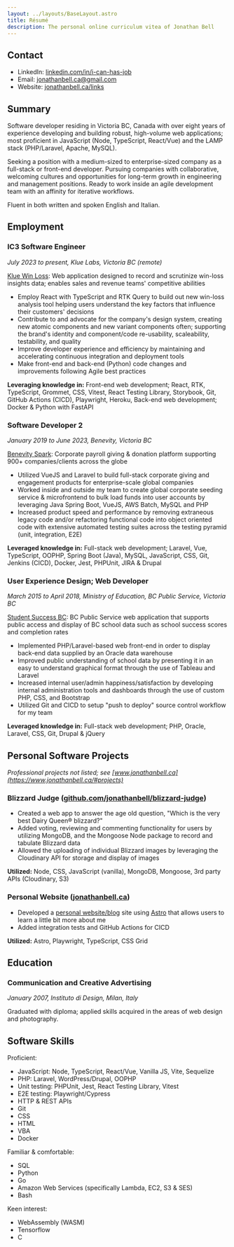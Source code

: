 ```yaml
---
layout: ../layouts/BaseLayout.astro
title: Résumé
description: The personal online curriculum vitea of Jonathan Bell
---
```


## Contact

- LinkedIn: [linkedin.com/in/i-can-has-job](https://www.linkedin.com/in/jonathan-bell-331578176/)
- Email: [jonathanbell.ca@gmail.com](mailto:jonathanbell.ca@gmail.com)
- Website: [jonathanbell.ca/links](https://www.jonathanbell.ca/links/)

## Summary

Software developer residing in Victoria BC, Canada with over eight years of experience developing and building robust, high-volume web applications; most proficient in JavaScript (Node, TypeScript, React/Vue) and the LAMP stack (PHP/Laravel, Apache, MySQL).

Seeking a position with a medium-sized to enterprise-sized company as a full-stack or front-end developer. Pursuing companies with collaborative, welcoming cultures and opportunities for long-term growth in engineering and management positions. Ready to work inside an agile development team with an affinity for iterative workflows.

Fluent in both written and spoken English and Italian.

## Employment

### IC3 Software Engineer

_July 2023 to present, Klue Labs, Victoria BC (remote)_

[Klue Win Loss](https://klue.com/win-loss): Web application designed to record and scrutinize win-loss insights data; enables sales and revenue teams' competitive abilities

- Employ React with TypeScript and RTK Query to build out new win-loss analysis tool helping users understand the key factors that influence their customers' decisions
- Contribute to and advocate for the company's design system, creating new atomic components and new variant components often; supporting the brand's identity and component/code re-usability, scaleability, testability, and quality
- Improve developer experience and efficiency by maintaining and accelerating continuous integration and deployment tools
- Make front-end and back-end (Python) code changes and improvements following Agile best practices

**Leveraging knowledge in:** Front-end web development; React, RTK, TypeScript, Grommet, CSS, Vitest, React Testing Library, Storybook, Git, GitHub Actions (CICD), Playwright, Heroku, Back-end web development; Docker & Python with FastAPI

### Software Developer 2

_January 2019 to June 2023, Benevity, Victoria BC_

[Benevity Spark](https://benevity.com/): Corporate payroll giving & donation platform supporting 900+ companies/clients across the globe

- Utilized VueJS and Laravel to build full-stack corporate giving and engagement products for enterprise-scale global companies
- Worked inside and outside my team to create global corporate seeding service & microfrontend to bulk load funds into user accounts by leveraging Java Spring Boot, VueJS, AWS Batch, MySQL and PHP
- Increased product speed and performance by removing extraneous legacy code and/or refactoring functional code into object oriented code with extensive automated testing suites across the testing pyramid (unit, integration, E2E)

**Leveraged knowledge in:** Full-stack web development; Laravel, Vue, TypeScript, OOPHP, Spring Boot (Java), MySQL, JavaScript, CSS, Git, Jenkins (CICD), Docker, Jest, PHPUnit, JIRA & Drupal

### User Experience Design; Web Developer

_March 2015 to April 2018, Ministry of Education, BC Public Service, Victoria BC_

[Student Success BC](https://studentsuccess.gov.bc.ca/): BC Public Service web application that supports public access and display of BC school data such as school success scores and completion rates

- Implemented PHP/Laravel-based web front-end in order to display back-end data supplied by an Oracle data warehouse
- Improved public understanding of school data by presenting it in an easy to understand graphical format through the use of Tableau and Laravel
- Increased internal user/admin happiness/satisfaction by developing internal administration tools and dashboards through the use of custom PHP, CSS, and Bootstrap
- Utilized Git and CICD to setup "push to deploy" source control workflow for my team

**Leveraged knowledge in:** Full-stack web development; PHP, Oracle, Laravel, CSS, Git, Drupal & jQuery

## Personal Software Projects

_Professional projects not listed; see [www.jonathanbell.ca](https://www.jonathanbell.ca/#projects)_

### Blizzard Judge ([github.com/jonathanbell/blizzard-judge](https://github.com/jonathanbell/blizzard-judge))

- Created a web app to answer the age old question, "Which is the very best Dairy Queen® blizzard?"
- Added voting, reviewing and commenting functionality for users by utilizing MongoDB, and the Mongoose Node package to record and tabulate Blizzard data
- Allowed the uploading of individual Blizzard images by leveraging the Cloudinary API for storage and display of images

**Utilized:** Node, CSS, JavaScript (vanilla), MongoDB, Mongoose, 3rd party APIs (Cloudinary, S3)

### Personal Website ([jonathanbell.ca](https://jonathanbell.ca))

- Developed a [personal website/blog](https://github.com/jonathanbell/jonathanbell.github.io) site using [Astro](https://astro.build/) that allows users to learn a little bit more about me
- Added integration tests and GitHub Actions for CICD

**Utilized:** Astro, Playwright, TypeScript, CSS Grid

## Education

### Communication and Creative Advertising

_January 2007, Instituto di Design, Milan, Italy_

Graduated with diploma; applied skills acquired in the areas of web design and photography.

## Software Skills

Proficient:

- JavaScript: Node, TypeScript, React/Vue, Vanilla JS, Vite, Sequelize
- PHP: Laravel, WordPress/Drupal, OOPHP
- Unit testing: PHPUnit, Jest, React Testing Library, Vitest
- E2E testing: Playwright/Cypress
- HTTP & REST APIs
- Git
- CSS
- HTML
- VBA
- Docker

Familiar & comfortable:

- SQL
- Python
- Go
- Amazon Web Services (specifically Lambda, EC2, S3 & SES)
- Bash

Keen interest:

- WebAssembly (WASM)
- Tensorflow
- C
